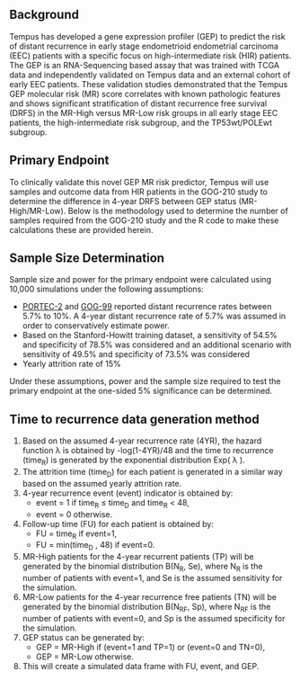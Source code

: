 ## Background
Tempus has developed a gene expression profiler (GEP) to predict the risk of distant recurrence in early stage endometrioid endometrial carcinoma (EEC) patients with a specific focus on high-intermediate risk (HIR) patients.  The GEP is an RNA-Sequencing based assay that was trained with TCGA data and independently validated on Tempus data and an external cohort of early EEC patients.  These validation studies demonstrated that the Tempus GEP molecular risk (MR) score correlates with known pathologic features and shows significant stratification of distant recurrence free survival (DRFS) in the MR-High versus MR-Low risk groups in all early stage EEC patients, the high-intermediate risk subgroup, and the TP53wt/POLEwt subgroup. 

## Primary Endpoint
To clinically validate this novel GEP MR risk predictor, Tempus will use samples and outcome data from HIR patients in the GOG-210 study to determine the difference in 4-year DRFS between GEP status (MR-High/MR-Low). Below is the methodology used to determine the number of samples required from the GOG-210 study and the R code to make these calculations these are provided herein.

## Sample Size Determination
Sample size and power for the primary endpoint were calculated using 10,000 simulations under the following assumptions:
* [PORTEC-2](https://doi.org/10.1016/S0140-6736(09)62163-2) and [GOG-99](https://doi.org/10.1016/j.ygyno.2003.11.048) reported distant recurrence rates between 5.7% to 10%. A 4-year distant recurrence rate of 5.7% was assumed in order to conservatively estimate power.
* Based on the Stanford-Howitt training dataset, a sensitivity of 54.5% and specificity of 78.5% was considered and an additional scenario with sensitivity of 49.5% and specificity of 73.5% was considered
* Yearly attrition rate of 15%

Under these assumptions, power and the sample size required to test the primary endpoint at the one-sided 5% significance can be determined.

## Time to recurrence data generation method
1. Based on the assumed 4-year recurrence rate (4YR), the hazard function λ is obtained by -log(1-4YR)/48 and the time to recurrence (time<sub>R</sub>) is generated by the exponential distribution Exp( λ ).
2. The attrition time (time<sub>D</sub>) for each patient is generated in a similar way based on the assumed yearly attrition rate.
3. 4-year recurrence event (event) indicator is obtained by:
    * event = 1 if time<sub>R</sub> ≤ time<sub>D</sub> and time<sub>R</sub> < 48,
    * event = 0  otherwise.
4. Follow-up time (FU) for each patient is obtained by:
    * FU = time<sub>R</sub>  if event=1,
    * FU = min(time<sub>D</sub> , 48)  if event=0.
5. MR-High patients for the 4-year recurrent patients (TP) will be generated by the binomial distribution B(N<sub>R</sub>, Se), where N<sub>R</sub> is the number of patients with event=1, and Se is the assumed sensitivity for the simulation.
6. MR-Low patients for the 4-year recurrence free patients (TN) will be generated by the binomial distribution B(N<sub>RF</sub>, Sp), where N<sub>RF</sub> is the number of patients with event=0, and Sp is the assumed specificity for the simulation.
7. GEP status can be generated by: 
    * GEP = MR-High if (event=1 and TP=1) or (event=0 and TN=0),
    * GEP = MR-Low otherwise.
8. This will create a simulated data frame with FU, event, and GEP.

